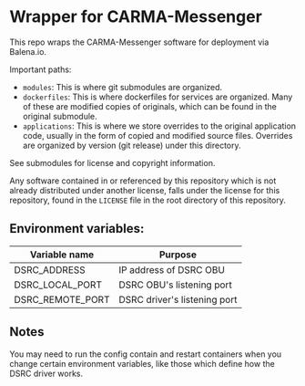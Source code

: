 # Wrapper for CARMA-Messenger

This repo wraps the CARMA-Messenger software for deployment via Balena.io.

Important paths:

* `modules`: This is where git submodules are organized.
* `dockerfiles`: This is where dockerfiles for services are organized. Many of these are modified copies of originals, which can be found in the original submodule.
* `applications`: This is where we store overrides to the original application code, usually in the form of copied and modified source files. Overrides are organized by version (git release) under this directory.

See submodules for license and copyright information.

Any software contained in or referenced by this repository which is not already distributed under another license, falls under the license for this repository, found in the `LICENSE` file in the root directory of this repository.


## Environment variables:

| Variable name    | Purpose                         |
|------------------|---------------------------------|
| DSRC_ADDRESS     | IP address of DSRC OBU          |
| DSRC_LOCAL_PORT  | DSRC OBU's listening port       |
| DSRC_REMOTE_PORT | DSRC driver's listening port    |

## Notes

You may need to run the config contain and restart containers when you change certain environment variables, like those which define how the DSRC driver works.